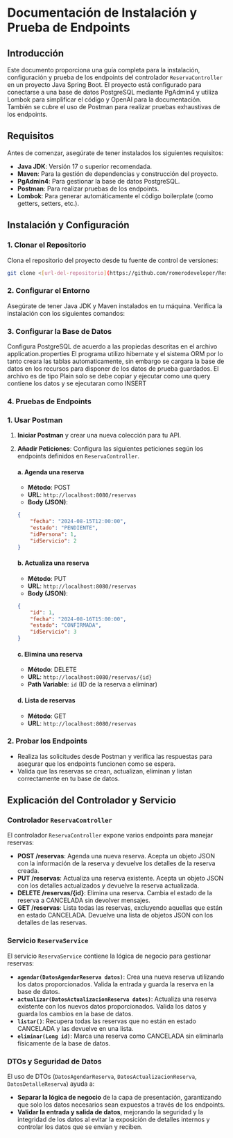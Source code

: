 # Documentación de Instalación y Prueba de Endpoints

## Introducción

Este documento proporciona una guía completa para la instalación, configuración y prueba de los endpoints del controlador `ReservaController` en un proyecto Java Spring Boot. El proyecto está configurado para conectarse a una base de datos PostgreSQL mediante PgAdmin4 y utiliza Lombok para simplificar el código y OpenAI para la documentación. También se cubre el uso de Postman para realizar pruebas exhaustivas de los endpoints.

## Requisitos

Antes de comenzar, asegúrate de tener instalados los siguientes requisitos:

- **Java JDK**: Versión 17 o superior recomendada.
- **Maven**: Para la gestión de dependencias y construcción del proyecto.
- **PgAdmin4**: Para gestionar la base de datos PostgreSQL.
- **Postman**: Para realizar pruebas de los endpoints.
- **Lombok**: Para generar automáticamente el código boilerplate (como getters, setters, etc.).

## Instalación y Configuración

### 1. Clonar el Repositorio

Clona el repositorio del proyecto desde tu fuente de control de versiones:

```bash
git clone <[url-del-repositorio](https://github.com/romerodeveloper/ReservasBack.git)>
```
### 2. Configurar el Entorno
Asegúrate de tener Java JDK y Maven instalados en tu máquina. Verifica la instalación con los siguientes comandos:

### 3. Configurar la Base de Datos
Configura PostgreSQL de acuerdo a las propiedas descritas en el archivo application.properties
El programa utilizo hibernate y el sistema ORM por lo tanto creara las tablas automaticamente, sin embargo se cargara la base de datos en los recursos para disponer de los datos de prueba guardados.
El archivo es de tipo Plain solo se debe copiar y ejecutar como una query contiene los datos y se ejecutaran como INSERT

### 4. Pruebas de Endpoints

### 1. Usar Postman

1. **Iniciar Postman** y crear una nueva colección para tu API.
2. **Añadir Peticiones**: Configura las siguientes peticiones según los endpoints definidos en `ReservaController`.

    #### a. Agenda una reserva
    - **Método**: POST
    - **URL**: `http://localhost:8080/reservas`
    - **Body (JSON)**:
    ```json
    {
        "fecha": "2024-08-15T12:00:00",
        "estado": "PENDIENTE",
        "idPersona": 1,
        "idServicio": 2
    }
    ```

    #### b. Actualiza una reserva
    - **Método**: PUT
    - **URL**: `http://localhost:8080/reservas`
    - **Body (JSON)**:
    ```json
    {
        "id": 1,
        "fecha": "2024-08-16T15:00:00",
        "estado": "CONFIRMADA",
        "idServicio": 3
    }
    ```

    #### c. Elimina una reserva
    - **Método**: DELETE
    - **URL**: `http://localhost:8080/reservas/{id}`
    - **Path Variable**: `id` (ID de la reserva a eliminar)

    #### d. Lista de reservas
    - **Método**: GET
    - **URL**: `http://localhost:8080/reservas`

### 2. Probar los Endpoints

- Realiza las solicitudes desde Postman y verifica las respuestas para asegurar que los endpoints funcionen como se espera.
- Valida que las reservas se crean, actualizan, eliminan y listan correctamente en tu base de datos.

## Explicación del Controlador y Servicio

### Controlador `ReservaController`

El controlador `ReservaController` expone varios endpoints para manejar reservas:

- **POST /reservas**: Agenda una nueva reserva. Acepta un objeto JSON con la información de la reserva y devuelve los detalles de la reserva creada.
- **PUT /reservas**: Actualiza una reserva existente. Acepta un objeto JSON con los detalles actualizados y devuelve la reserva actualizada.
- **DELETE /reservas/{id}**: Elimina una reserva. Cambia el estado de la reserva a CANCELADA sin devolver mensajes.
- **GET /reservas**: Lista todas las reservas, excluyendo aquellas que están en estado CANCELADA. Devuelve una lista de objetos JSON con los detalles de las reservas.

### Servicio `ReservaService`

El servicio `ReservaService` contiene la lógica de negocio para gestionar reservas:

- **`agendar(DatosAgendarReserva datos)`**: Crea una nueva reserva utilizando los datos proporcionados. Valida la entrada y guarda la reserva en la base de datos.
- **`actualizar(DatosActualizacionReserva datos)`**: Actualiza una reserva existente con los nuevos datos proporcionados. Valida los datos y guarda los cambios en la base de datos.
- **`listar()`**: Recupera todas las reservas que no están en estado CANCELADA y las devuelve en una lista.
- **`eliminar(Long id)`**: Marca una reserva como CANCELADA sin eliminarla físicamente de la base de datos.

### DTOs y Seguridad de Datos

El uso de DTOs (`DatosAgendarReserva`, `DatosActualizacionReserva`, `DatosDetalleReserva`) ayuda a:

- **Separar la lógica de negocio** de la capa de presentación, garantizando que solo los datos necesarios sean expuestos a través de los endpoints.
- **Validar la entrada y salida de datos**, mejorando la seguridad y la integridad de los datos al evitar la exposición de detalles internos y controlar los datos que se envían y reciben.
